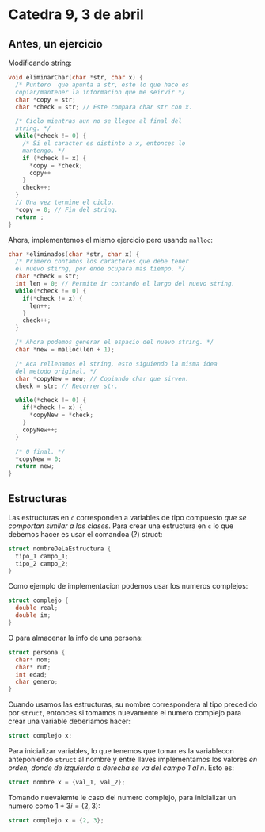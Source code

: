 # Catedra 9, 3 de abril

## Antes, un ejercicio

Modificando string:

``` c
void eliminarChar(char *str, char x) {
  /* Puntero  que apunta a str, este lo que hace es 
  copiar/mantener la informacion que me seirvir */
  char *copy = str;
  char *check = str; // Este compara char str con x.

  /* Ciclo mientras aun no se llegue al final del 
  string. */
  while(*check != 0) {
    /* Si el caracter es distinto a x, entonces lo 
    mantengo. */
    if (*check != x) {
      *copy = *check;
      copy++
    }
    check++;
  }
  // Una vez termine el ciclo.
  *copy = 0; // Fin del string.
  return ;
}

```

Ahora, implementemos el mismo ejercicio pero usando `malloc`:

``` c
char *eliminados(char *str, char x) {
  /* Primero contamos los caracteres que debe tener 
  el nuevo stirng, por ende ocupara mas tiempo. */
  char *check = str;
  int len = 0; // Permite ir contando el largo del nuevo string.
  while(*check != 0) {
    if(*check != x) {
      len++;
    }
    check++;
  }

  /* Ahora podemos generar el espacio del nuevo string. */
  char *new = malloc(len + 1);

  /* Aca rellenamos el string, esto siguiendo la misma idea 
  del metodo original. */
  char *copyNew = new; // Copiando char que sirven.
  check = str; // Recorrer str.

  while(*check != 0) {
    if(*check != x) {
      *copyNew = *check;
    }
    copyNew++;
  }

  /* 0 final. */
  *copyNew = 0;
  return new;
}
```

## Estructuras

Las estructuras en `c` corresponden a variables de tipo compuesto *que se comportan similar a las clases*. Para crear una estructura en `c` lo que debemos hacer es usar el comandoa (?) struct:

``` c
struct nombreDeLaEstructura {
  tipo_1 campo_1;
  tipo_2 campo_2;
}
```

Como ejemplo de implementacion podemos usar los numeros complejos:

``` c
struct complejo {
  double real;
  double im;
}
```

O para almacenar la info de una persona:

``` c
struct persona {
  char* nom;
  char* rut;
  int edad;
  char genero;
}
```

Cuando usamos las estructuras, su nombre correspondera al tipo precedido por `struct`, entonces si tomamos nuevamente el numero complejo para crear una variable deberiamos hacer:

``` c
struct complejo x;
```

Para inicializar variables, lo que tenemos que tomar es la variablecon anteponiendo `struct` al nombre y entre llaves implementamos los valores *en orden, donde de izquierda a derecha se va del campo 1 al n*. Esto es:

``` c
struct nombre x = {val_1, val_2};
```

Tomando nuevalemte le caso del numero complejo, para inicializar un numero como $1 + 3i = (2,3)$:

``` c
struct complejo x = {2, 3};
```
